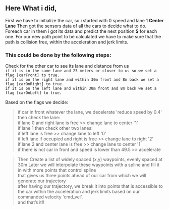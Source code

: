 ## Here What i did,
First we have to initialize the car, so i started with 0 speed and lane 1 **Center Lane**
Then got the sensors data of all the cars to decide what to do.
Foreach car in them i got its data and predict the next position **S** for each one.
For our new path point to be calculated we have to make sure that the path is collision free, within the acceleration and jerk limits.

### This could be done by the following steps:
Check for the other car to see its lane and distance from us<br>
`if it is in the same lane and 25 meters or closer to us so we set a flag [carFront] to true.`<br>
`if it is on the right lane and within 30m front and 8m back we set a flag [carOnRight] to true.`<br>
`if it is on the left lane and within 30m front and 8m back we set a flag [carOnLeft] to true.`<br>


Based on the flags we decide:
>    if car in front whatever the lane, we decelerate 'reduce speed by 0.4'<br>
>    then check the lane:<br>
>        if lane 0 and right lane is free >> change lane to center '1'<br>
>        if lane 1 then check other two lanes:<br>
>            if left lane is free >> change lane to left '0'<br>
>            if left lane if occupied and right is free >> change lane to right '2'<br>
>        if lane 2 and center lane is free >> change lane to center '1'<br>
>    if there is not car in front and speed is lower than 49.5 >> accelerate<br>

>Then Create a list of widely spaced (x,y) waypoints, evenly spaced at 30m Later we will interpolate these waypoints with a spline and fill it in with more points that control spline<br>
that gives us three points ahead of our car from which we will generate our trajectory<br>
after having our trajectory, we break it into points that is accessible to the car within the acceleration and jerk limits based on our commanded velocity 'cmd_vel'.<br>
and that’s it!!
